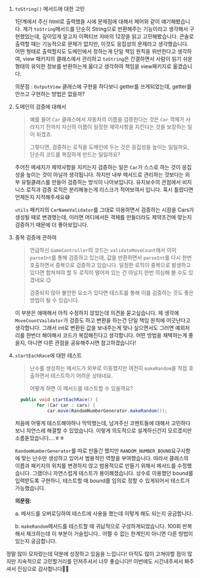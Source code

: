 1. `toString()` 메서드에 대한 고민

   1단계에서 주신 html로 출력했을 시에 문제점에 대해서 페어와 같이 얘기해봤습니다. 제가 `toString`메서드를 단순히 String으로 반환해주는 기능이라고 생각해서 구현했었는데, 깊이있게 알고자 이펙티브 자바의 12장을 읽고 고민해봤습니다. 콘솔로 출력할 때는 기능적으로 문제가 없지만, 이것도 응집성의 문제라고 생각했습니다. 어떤 형태로 출력할지도 도메인에서 정하는게 단일 책임 원칙을 위반한다고 생각하여, view 패키지의 클래스에서 관리하고 `toString`은 간결하면서 사람이 읽기 쉬운 형태의 유익한 정보를 반환하는게 옳다고 생각하여 책임을 view패키지로 옮겼습니다.

   의문점 : `OutputView` 클래스에 구현을 하다보니 getter를 쓰게되었는데, getter를 안쓰고 구현하는 방법은 없을까?

   

2. 도메인의 검증에 대해서

   >예를 들어 `Car` 클래스에서 자동차의 이름을 검증한다는 것은 `Car` 객체가 사라지기 전까지 자신의 이름이 일정한 제약사항을 지킨다는 것을 보장하는 일이 되겠죠.
   >
   >그렇다면, 검증하는 로직을 도메인에 두는 것은 응집성을 높이는 일일까요, 단순히 코드를 복잡하게 만드는 일일까요?

   주어진 메세지가 제약사항을 지키는지 검증하는 일은 `Car`가 스스로 하는 것이 응집성을 높이는 것이 아닐까 생각됩니다.  하지만 내부 메서드로 관리하는 것보다는 외부 유틸클래스를 만들어 검증하는 방식이 나아보입니다. 유지보수의 관점에서 비지니스 로직과 검증 로직은 분리해놓는게 리스크가 적어보여서 입니다. 혹시 틀렸다면 언제든지 지적해주세요😅

   `utils`  패키지의 `CarNameValidator`를 그대로 이용하면서 검증하는 시점을 Cars가 생성될 때로 변경했는데, 이러면 어디에서든 객체를 만들더라도 제약조건에 맞는지 검증하기 때문에 더 좋아보입니다. 

3. 중복 검증에 관하여

   >  언급하신 `GameController`의 코드는 `validateMoveCount`에서 이미 `parseInt`를 통해 검증하고 있는데, 값을 반환하면서 `parseInt`를 다시 한번 호출하면서 중복으로 검증하고 있습니다. 일정한 로직이 중복으로 발생하고 있다면 합쳐져야 할 두 로직이 떨어져 있는 건 아닐지 한번 의심해 볼 수도 있겠네요 😉
   >
   > 검증되지 않아 불안한 요소가 있다면 테스트를 통해 이를 검증하는 것도 좋은 방법이 될 수 있습니다.

   이 부분은 애매해서 아직 수정하지 않았는데 의견을 묻고싶습니다. 제 생각에 `MoveCountVaildator`가 검증도 하고 변환을 하는건 단일 책임 원칙에 어긋난다고 생각합니다. 그래서 int로 변환된 값을 보내주는게 맞나 싶으면서도 그러면 예외처리를 한번더 해야해서 코드가 복잡해진다고 생각합니다. 어떤 방법을 채택하는게 좋을지, 아니면 다른 관점을 공유해주시면 참고하겠습니다!

4. `startEachRace`에 대한 테스트

   > 난수를 생성하는 메서드가 외부로 이동했지만 여전히 `makeRandom`을 직접 호출하면서 테스트하기 어려운 상태네요.
   >
   > 어떻게 하면 이 메서드를 테스트할 수 있을까요?

   ```java
     public void startEachRace() {
           for (Car car : cars) {
               car.move(RandomNumberGenerator.makeRandom());
   ```

   처음에 어떻게 테스트해야하나 막막했는데, 남겨주신 코멘트들에 대해서 고민하다보니 자연스레 해결할 수 있었습니다. 이렇게 의도적으로 설계하신건지 모르겠지만 소름돋았습니다....ㅎㅎ

   `RandomNumberGenerator`를 따로 만들긴 했지만 `RANDOM_NUMBER_BOUND`요구사항에 맞는 난수만 생성하고 있어서 범용적인 역할을 부여했습니다. 따라서 클래스의 이름과 패키지의 위치를 변경하지 않고 범용적으로 만들기 위해서 메서드를 수정했습니다. 그랬더니 자연스럽게 테스트가 용이해졌습니다. 상수로 이용했던 bound를 입력받도록 구현하니, 테스트할 때 bound를 임의로 정할 수 있게되어서 테스트가 가능했습니다.

   **의문점:**

   a. 메서드를 오버로딩하여 테스트에 사용을 했는데 이렇게 해도 되는지 궁금합니다.

   b. `makeRandom`메서드를 테스트할 때 귀납적으로 구성하게되었습니다. 100회 반복해서 체크하는데 이 부분이 거슬립니다.. 어쩔 수 없는 한계인지 아니면 다른 방법이 있는지 궁금합니다.

정말 많이 모자랐는데 덕분에 성장하고 있음을 느낍니다!
아직도 많이 고쳐야할 점이 많지만 지속적으로 고민할거리를 던져주셔서 너무 좋습니다!!
이번에도 시간내주셔서 봐주셔서 진심으로 감사합니다👍🏻





